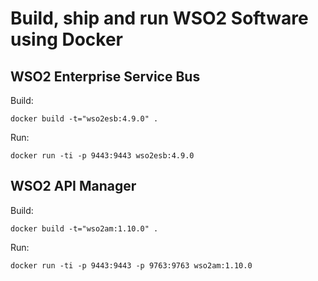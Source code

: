 Build, ship and run WSO2 Software using Docker 
=================== 

WSO2 Enterprise Service Bus
----------------------------------
Build:

    docker build -t="wso2esb:4.9.0" .

Run:

    docker run -ti -p 9443:9443 wso2esb:4.9.0



WSO2 API Manager
----------------------------------
Build:

    docker build -t="wso2am:1.10.0" .

Run:

    docker run -ti -p 9443:9443 -p 9763:9763 wso2am:1.10.0

